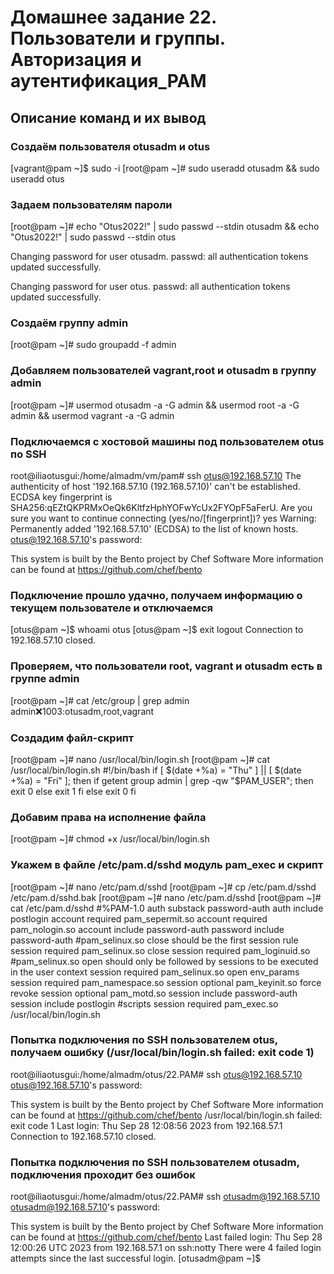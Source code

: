 # Домашнее задание 22. Пользователи и группы. Авторизация и аутентификация_РАМ  

## Описание команд и их вывод
### Создаём пользователя otusadm и otus
[vagrant@pam ~]$ sudo -i
[root@pam ~]# sudo useradd otusadm && sudo useradd otus

### Задаем пользователям пароли
[root@pam ~]# echo "Otus2022!" | sudo passwd --stdin otusadm && echo "Otus2022!" | sudo passwd --stdin otus

Changing password for user otusadm.
passwd: all authentication tokens updated successfully.

Changing password for user otus.
passwd: all authentication tokens updated successfully.

### Создаём группу admin
[root@pam ~]# sudo groupadd -f admin

### Добавляем пользователей vagrant,root и otusadm в группу admin
[root@pam ~]# usermod otusadm -a -G admin && usermod root -a -G admin && usermod vagrant -a -G admin

### Подключаемся с хостовой машины под пользователем otus по SSH
root@iliaotusgui:/home/almadm/vm/pam# ssh otus@192.168.57.10
The authenticity of host '192.168.57.10 (192.168.57.10)' can't be established.
ECDSA key fingerprint is SHA256:qEZtQKPRMxOeQk6KltfzHphYOFwYcUx2FYOpF5aFerU.
Are you sure you want to continue connecting (yes/no/[fingerprint])? yes
Warning: Permanently added '192.168.57.10' (ECDSA) to the list of known hosts.
otus@192.168.57.10's password: 

This system is built by the Bento project by Chef Software
More information can be found at https://github.com/chef/bento

### Подключение прошло удачно, получаем информацию о текущем пользователе и отключаемся 
[otus@pam ~]$ whoami
otus
[otus@pam ~]$ exit
logout
Connection to 192.168.57.10 closed.

### Проверяем, что пользователи root, vagrant и otusadm есть в группе admin
[root@pam ~]# cat /etc/group | grep admin
admin:x:1003:otusadm,root,vagrant

### Создадим файл-скрипт
[root@pam ~]# nano /usr/local/bin/login.sh
[root@pam ~]# cat /usr/local/bin/login.sh
#!/bin/bash
if [ $(date +%a) = "Thu" ] || [ $(date +%a) = "Fri" ]; then
	if getent group admin | grep -qw "$PAM_USER"; then
	exit 0
      else
	exit 1
    fi
	else
    exit 0
    fi

### Добавим права на исполнение файла
[root@pam ~]# chmod +x /usr/local/bin/login.sh

### Укажем в файле /etc/pam.d/sshd модуль pam_exec и скрипт
[root@pam ~]# nano /etc/pam.d/sshd
[root@pam ~]# cp /etc/pam.d/sshd /etc/pam.d/sshd.bak
[root@pam ~]# nano /etc/pam.d/sshd
[root@pam ~]# cat /etc/pam.d/sshd
#%PAM-1.0
auth       substack     password-auth
auth       include      postlogin
account    required     pam_sepermit.so
account    required     pam_nologin.so
account    include      password-auth
password   include      password-auth
#pam_selinux.so close should be the first session rule
session    required     pam_selinux.so close
session    required     pam_loginuid.so
#pam_selinux.so open should only be followed by sessions to be executed in the user context
session    required     pam_selinux.so open env_params
session    required     pam_namespace.so
session    optional     pam_keyinit.so force revoke
session    optional     pam_motd.so
session    include      password-auth
session    include      postlogin
#scripts
session required pam_exec.so /usr/local/bin/login.sh
 


### Попытка подключения по SSH пользователем otus, получаем ошибку (/usr/local/bin/login.sh failed: exit code 1)
root@iliaotusgui:/home/almadm/otus/22.PAM# ssh otus@192.168.57.10
otus@192.168.57.10's password: 

This system is built by the Bento project by Chef Software
More information can be found at https://github.com/chef/bento
/usr/local/bin/login.sh failed: exit code 1
Last login: Thu Sep 28 12:08:56 2023 from 192.168.57.1
Connection to 192.168.57.10 closed.


### Попытка подключения по SSH пользователем otusadm, подключения проходит без ошибок
root@iliaotusgui:/home/almadm/otus/22.PAM# ssh otusadm@192.168.57.10
otusadm@192.168.57.10's password: 

This system is built by the Bento project by Chef Software
More information can be found at https://github.com/chef/bento
Last failed login: Thu Sep 28 12:00:26 UTC 2023 from 192.168.57.1 on ssh:notty
There were 4 failed login attempts since the last successful login.
[otusadm@pam ~]$ 
